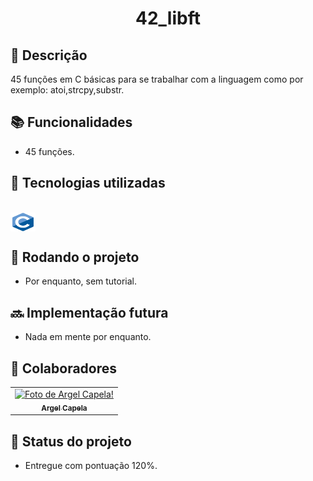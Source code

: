 <h1 align="center"> 42_libft </h1>

## :memo: Descrição
45 funções em C básicas para se trabalhar com a linguagem como por exemplo: atoi,strcpy,substr.

## :books: Funcionalidades
* 45 funções.

## :wrench: Tecnologias utilizadas
<div style="display: inline_block"><br>
    <img align="center" alt="gel-Js" height="30" width="40" src="https://raw.githubusercontent.com/devicons/devicon/master/icons/c/c-original.svg">
</div>


## :rocket: Rodando o projeto
* Por enquanto, sem tutorial.

## :soon: Implementação futura
* Nada em mente por enquanto.


## :handshake: Colaboradores
<table>
  <tr>
    <td align="center">
      <a href="http://github.com/argelcapela">
        <img src="https://avatars.githubusercontent.com/u/79276276?s=400&u=055b803f4708d59eaf50208ba601f85844125757&v=4" width="100px;" alt="Foto de Argel Capela!"/><br>
        <sub>
          <b>Argel Capela</b>
        </sub>
      </a>
    </td>
  </tr>
</table>

## :dart: Status do projeto
* Entregue com pontuação 120%.

